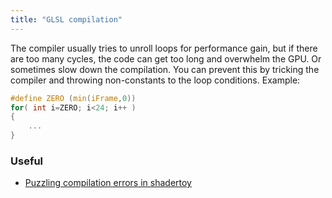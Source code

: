 ```yaml
---
title: "GLSL compilation"
---
```


The compiler usually tries to unroll loops for performance gain, but if there are too many cycles, the code can get too long and overwhelm the GPU. Or sometimes slow down the compilation. You can prevent this by tricking the compiler and throwing non-constants to the loop conditions. Example:
```C
#define ZERO (min(iFrame,0))
for( int i=ZERO; i<24; i++ )
{
	...
}
```

### Useful
- [Puzzling compilation errors in shadertoy](https://shadertoyunofficial.wordpress.com/2018/03/26/puzzling-compilation-errors-in-shadertoy/)
